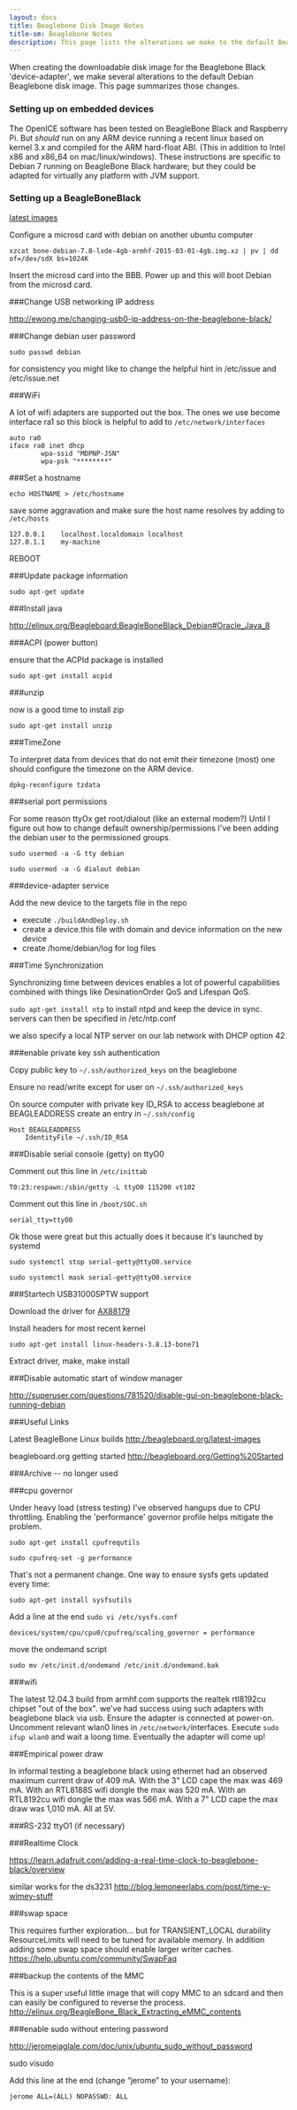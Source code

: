 ```yaml
---
layout: docs
title: Beaglebone Disk Image Notes
title-sm: Beaglebone Notes
description: This page lists the alterations we make to the default Beaglebone Black Debian disk image while creating the 'device-adapter' disk image.
---
```


When creating the downloadable disk image for the Beaglebone Black 'device-adapter', we make several alterations to the default Debian Beaglebone disk image. This page summarizes those changes.

### Setting up on embedded devices
The OpenICE software has been tested on BeagleBone Black and Raspberry Pi.  But *should* run on any ARM device running a recent linux based on kernel 3.x and compiled for the ARM hard-float ABI.  (This in addition to Intel x86 and x86_64 on mac/linux/windows).  These instructions are specific to Debian 7 running on BeagleBone Black hardware; but they could be adapted for virtually any platform with JVM support.

### Setting up a BeagleBoneBlack

[latest images](http://beagleboard.org/latest-images)

Configure a microsd card with debian on another ubuntu computer

`xzcat bone-debian-7.8-lxde-4gb-armhf-2015-03-01-4gb.img.xz | pv | dd of=/dev/sdX bs=1024K`

Insert the microsd card into the BBB. Power up and this will boot Debian from the microsd card.

###Change USB networking IP address

<http://ewong.me/changing-usb0-ip-address-on-the-beaglebone-black/>

###Change debian user password

`sudo passwd debian`

for consistency you might like to change the helpful hint in /etc/issue and /etc/issue.net

###WiFi

A lot of wifi adapters are supported out the box.  The ones we use become interface ra1
so this block is helpful to add to 
`/etc/network/interfaces`

	auto ra0
	iface ra0 inet dhcp
	        wpa-ssid "MDPNP-JSN"
	        wpa-psk "********"

###Set a hostname

`echo HOSTNAME > /etc/hostname`

save some aggravation and make sure the host name resolves by adding to `/etc/hosts`

	127.0.0.1    localhost.localdomain localhost
	127.0.1.1    my-machine

REBOOT

###Update package information

`sudo apt-get update`

###Install java

<http://elinux.org/Beagleboard:BeagleBoneBlack_Debian#Oracle_Java_8>

###ACPI (power button)

ensure that the ACPId package is installed

`sudo apt-get install acpid`

###unzip

now is a good time to install zip

`sudo apt-get install unzip`

###TimeZone

To interpret data from devices that do not emit their timezone (most) one should configure the timezone on the ARM device.  

`dpkg-reconfigure tzdata`

###serial port permissions

For some reason ttyOx get root/dialout (like an external modem?) Until I figure out how to change default ownership/permissions I've been adding the debian user to the permissioned groups.

`sudo usermod -a -G tty debian`

`sudo usermod -a -G dialout debian`

###device-adapter service

Add the new device to the targets file in the repo

- execute `./buildAndDeploy.sh`
- create a device.this file with domain and device information on the new device
- create /home/debian/log for log files

###Time Synchronization

Synchronizing time between devices enables a lot of powerful capabilities combined with things like DesinationOrder QoS and Lifespan QoS.

`sudo apt-get install ntp` to install ntpd and keep the device in sync.  servers can then be specified in /etc/ntp.conf

we also specify a local NTP server on our lab network with DHCP option 42

###enable private key ssh authentication

Copy public key to `~/.ssh/authorized_keys` on the beaglebone

Ensure no read/write except for user on `~/.ssh/authorized_keys`

On source computer with private key ID_RSA to access beaglebone at BEAGLEADDRESS create an entry in `~/.ssh/config`

	Host BEAGLEADDRESS
	    IdentityFile ~/.ssh/ID_RSA

###Disable serial console (getty) on ttyO0

Comment out this line in `/etc/inittab`

	T0:23:respawn:/sbin/getty -L ttyO0 115200 vt102

Comment out this line in `/boot/SOC.sh`

	serial_tty=ttyO0

Ok those were great but this actually does it because it's launched by systemd

`sudo systemctl stop serial-getty@ttyO0.service`

`sudo systemctl mask serial-getty@ttyO0.service`

###Startech USB31000SPTW support

Download the driver for [AX88179](http://www.asix.com.tw/download.php?sub=downloadsearch&PSNoID=112)

Install headers for most recent kernel

`sudo apt-get install linux-headers-3.8.13-bone71`

Extract driver, make, make install

###Disable automatic start of window manager

<http://superuser.com/questions/781520/disable-gui-on-beaglebone-black-running-debian>



###Useful Links


Latest BeagleBone Linux builds
<http://beagleboard.org/latest-images>

beagleboard.org getting started
<http://beagleboard.org/Getting%20Started>

###Archive -- no longer used


###cpu governor

Under heavy load (stress testing) I've observed hangups due to CPU throttling.  Enabling the 'performance' governor profile helps mitigate the problem.

`sudo apt-get install cpufrequtils`

`sudo cpufreq-set -g performance`

That's not a permanent change.  One way to ensure sysfs gets updated every time:

`sudo apt-get install sysfsutils`

Add a line at the end `sudo vi /etc/sysfs.conf`

	devices/system/cpu/cpu0/cpufreq/scaling_governor = performance

move the ondemand script

`sudo mv /etc/init.d/ondemand /etc/init.d/ondemand.bak`

###wifi

The latest 12.04.3 build from armhf.com supports the realtek rtl8192cu chipset "out of the box".  we've had success using such adapters with beaglebone black via usb. Ensure the adapter is connected at power-on.  Uncomment relevant wlan0 lines in `/etc/network/`interfaces.  Execute `sudo ifup wlan0` and wait a loong time.  Eventually the adapter will come up!

###Empirical power draw

In informal testing a beaglebone black using ethernet had an observed maximum current draw of 409 mA.  With the 3" LCD cape the max was 469 mA.  With an RTL8188S wifi dongle the max was 520 mA.  With an RTL8192cu wifi dongle the max was 566 mA.  With a 7" LCD cape the max draw was 1,010 mA.  All at 5V.

###RS-232 ttyO1 (if necessary)


###Realtime Clock

<https://learn.adafruit.com/adding-a-real-time-clock-to-beaglebone-black/overview>

similar works for the ds3231
<http://blog.lemoneerlabs.com/post/time-y-wimey-stuff>


###swap space

This requires further exploration... but for TRANSIENT_LOCAL durability ResourceLimits will need to be tuned for available memory.  In addition adding some swap space should enable larger writer caches.  
<https://help.ubuntu.com/community/SwapFaq>

###backup the contents of the MMC

This is a super useful little image that will copy MMC to an sdcard and then can easily be configured to reverse the process.
<http://elinux.org/BeagleBone_Black_Extracting_eMMC_contents>

###enable sudo without entering password

<http://jeromejaglale.com/doc/unix/ubuntu_sudo_without_password>

sudo visudo

Add this line at the end (change “jerome” to your username):

	jerome ALL=(ALL) NOPASSWD: ALL